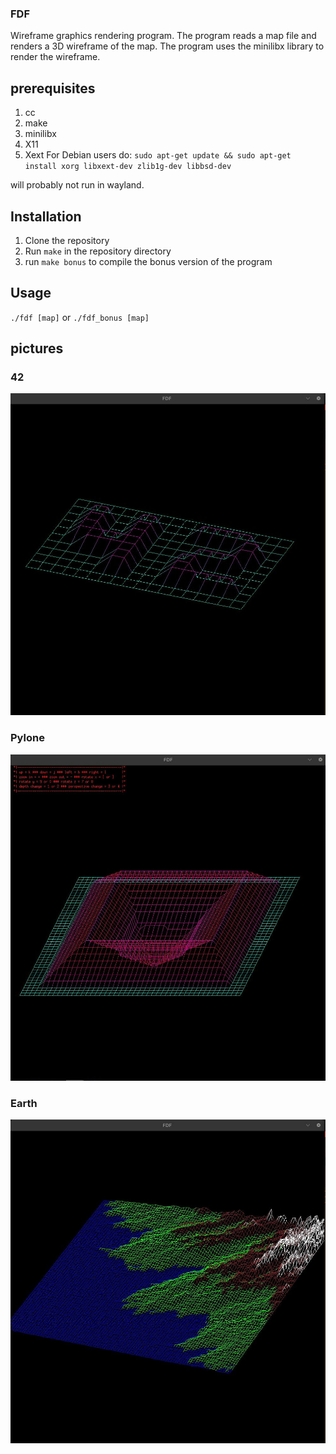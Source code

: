### FDF
Wireframe graphics rendering program. The program reads a map file and renders a 3D wireframe of the map. The program uses the minilibx library to render the wireframe.

## prerequisites
1. cc
2. make
3. minilibx
4. X11
5. Xext
For Debian users do:
`sudo apt-get update && sudo apt-get install xorg libxext-dev zlib1g-dev libbsd-dev`

will probably not run in wayland.

## Installation
1. Clone the repository
2. Run `make` in the repository directory
3. run `make bonus` to compile the bonus version of the program

## Usage
`./fdf [map]` or `./fdf_bonus [map]`

## pictures
### 42
![alt text](/imgs/42.jpg)

### Pylone
![alt text](/imgs/pylone.jpg)

### Earth
![alt text](/imgs/earth.jpg)



